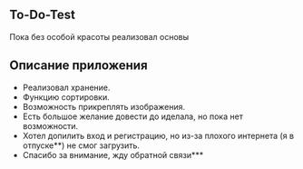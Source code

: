 ## **To-Do-Test**

Пока без особой красоты реализовал основы

## **Описание приложения**

- Реализовал хранение.
- Функцию сортировки.
- Возможность прикреплять изображения.
- Есть большое желание довести до иделала, но пока нет возможности.
- Хотел допилить вход и регистрацию, но из-за плохого интернета (я в отпуске**) не смог загрузить.
- Спасибо за внимание, жду обратной связи***
